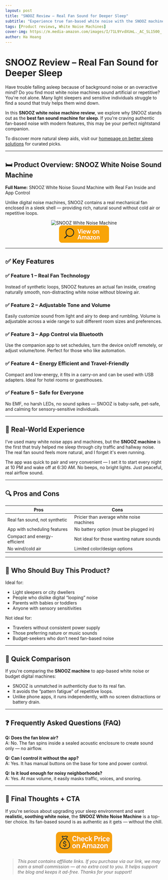 ```yaml
---
layout: post
title: "SNOOZ Review – Real Fan Sound for Deeper Sleep"
subtitle: "Experience true fan-based white noise with the SNOOZ machine – ideal for deeper, undisturbed sleep."
tags: [Product reviews, White Noise Machines]
cover-img: https://m.media-amazon.com/images/I/71L9YvdXUmL._AC_SL1500_.jpg
author: Ha Hoang
---
```


# SNOOZ Review – Real Fan Sound for Deeper Sleep

Have trouble falling asleep because of background noise or an overactive mind? Do you find most white noise machines sound artificial or repetitive? You're not alone. Many light sleepers and sensitive individuals struggle to find a sound that truly helps them wind down.

In this **SNOOZ white noise machine review**, we explore why SNOOZ stands out as the **best fan sound machine for sleep**. If you're craving authentic fan-based noise with modern features, this may be your perfect nightstand companion.

To discover more natural sleep aids, visit our [homepage on better sleep solutions](https://havan.yoga) for curated picks.

---

## 🛏️ Product Overview: SNOOZ White Noise Sound Machine

**Full Name:** SNOOZ White Noise Sound Machine with Real Fan Inside and App Control

Unlike digital noise machines, SNOOZ contains a real mechanical fan enclosed in a sleek shell — providing rich, natural sound without cold air or repetitive loops.

<div style="text-align:center;">
  <img src="https://m.media-amazon.com/images/I/71L9YvdXUmL._AC_SL1500_.jpg" alt="SNOOZ White Noise Machine" style="width:400px; height:auto;"/>
</div>

<div style="text-align:center;">
  <a href="https://amzn.to/4mdvHEn?tag=havan07-20" target="_blank" rel="nofollow sponsored noopener">
    <img src="/assets/img/view.png" alt="View on Amazon" style="width:160px; height:auto;"/>
  </a>
</div>

---

## ✅ Key Features

### ✅ Feature 1 – Real Fan Technology  
Instead of synthetic loops, SNOOZ features an actual fan inside, creating naturally smooth, non-distracting white noise without blowing air.

### ✅ Feature 2 – Adjustable Tone and Volume  
Easily customize sound from light and airy to deep and rumbling. Volume is adjustable across a wide range to suit different room sizes and preferences.

### ✅ Feature 3 – App Control via Bluetooth  
Use the companion app to set schedules, turn the device on/off remotely, or adjust volume/tone. Perfect for those who like automation.

### ✅ Feature 4 – Energy Efficient and Travel-Friendly  
Compact and low-energy, it fits in a carry-on and can be used with USB adapters. Ideal for hotel rooms or guesthouses.

### ✅ Feature 5 – Safe for Everyone  
No EMF, no harsh LEDs, no sound spikes — SNOOZ is baby-safe, pet-safe, and calming for sensory-sensitive individuals.

---

## 💬 Real-World Experience

I’ve used many white noise apps and machines, but the **SNOOZ machine** is the first that truly helped me sleep through city traffic and hallway noise. The real fan sound feels more natural, and I forget it's even running.

The app was quick to pair and very convenient — I set it to start every night at 10 PM and wake off at 6:30 AM. No beeps, no bright lights. Just peaceful, real airflow sound.

---

## 🔍 Pros and Cons

| Pros | Cons |
|------|------|
| Real fan sound, not synthetic | Pricier than average white noise machines |
| App with scheduling features | No battery option (must be plugged in) |
| Compact and energy-efficient | Not ideal for those wanting nature sounds |
| No wind/cold air | Limited color/design options |

---

## 👥 Who Should Buy This Product?

Ideal for:

- Light sleepers or city dwellers  
- People who dislike digital “looping” noise  
- Parents with babies or toddlers  
- Anyone with sensory sensitivities

Not ideal for:

- Travelers without consistent power supply  
- Those preferring nature or music sounds  
- Budget-seekers who don’t need fan-based noise

---

## 🔄 Quick Comparison

If you're comparing the **SNOOZ machine** to app-based white noise or budget digital machines:  
- SNOOZ is unmatched in authenticity due to its real fan.  
- It avoids the “pattern fatigue” of repetitive loops.  
- Unlike phone apps, it runs independently, with no screen distractions or battery drain.

---

## ❓ Frequently Asked Questions (FAQ)

**Q: Does the fan blow air?**  
A: No. The fan spins inside a sealed acoustic enclosure to create sound only — no airflow.

**Q: Can I control it without the app?**  
A: Yes. It has manual buttons on the base for tone and power control.

**Q: Is it loud enough for noisy neighborhoods?**  
A: Yes. At max volume, it easily masks traffic, voices, and snoring.

---

## 🎯 Final Thoughts + CTA

If you're serious about upgrading your sleep environment and want **realistic, soothing white noise**, the **SNOOZ White Noise Machine** is a top-tier choice. Its fan-based sound is as authentic as it gets — without the chill.

<div style="text-align:center;">
  <a href="https://amzn.to/4mdvHEn?tag=havan07-20" target="_blank" rel="nofollow sponsored noopener">
    <img src="/assets/img/checkprice.png" alt="Check Price on Amazon" style="width:180px; height:auto; margin-top:10px;"/>
  </a>
</div>

> *This post contains affiliate links. If you purchase via our link, we may earn a small commission — at no extra cost to you. It helps support the blog and keeps it ad-free. Thanks for your support!*
